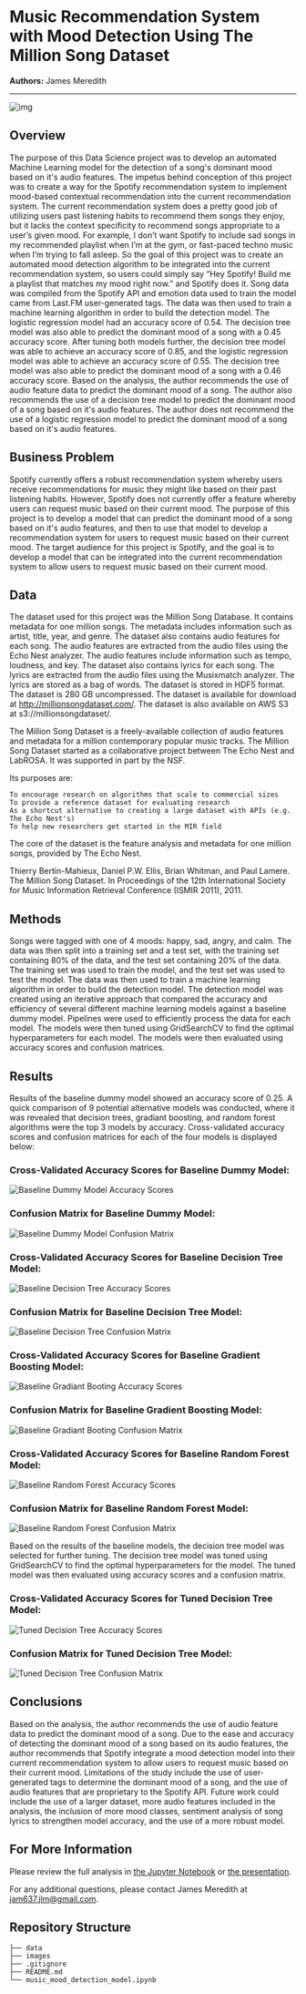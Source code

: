# Music Recommendation System with Mood Detection Using The Million Song Dataset

**Authors:** James Meredith
***

![img](./images/sara-kurfess-wXU9yeANElg-unsplash.jpg)

## Overview

The purpose of this Data Science project was to develop an automated Machine Learning model for the detection of a song's dominant mood based on it's audio features. The impetus behind conception of this project was to create a way for the Spotify recommendation system to implement mood-based contextual recommendation into the current recommendation system. The current recommendation system does a pretty good job of utilizing users past listening habits to recommend them songs they enjoy, but it lacks the context specificity to recommend songs appropriate to a user’s given mood. For example, I don’t want Spotify to include sad songs in my recommended playlist when I’m at the gym, or fast-paced techno music when I’m trying to fall asleep. So the goal of this project was to create an automated mood detection algorithm to be integrated into the current recommendation system, so users could simply say “Hey Spotify! Build me a playlist that matches my mood right now.” and Spotify does it. Song data was compiled from the Spotify API and emotion data used to train the model came from Last.FM user-generated tags. The data was then used to train a machine learning algorithm in order to build the detection model.  The logistic regression model had an accuracy score of 0.54. The decision tree model was also able to predict the dominant mood of a song with a 0.45 accuracy score. After tuning both models further, the decision tree model was able to achieve an accuracy score of 0.85, and the logistic regression model was able to achieve an accuracy score of 0.55. The decision tree model was also able to predict the dominant mood of a song with a 0.46 accuracy score. Based on the analysis, the author recommends the use of audio feature data to predict the dominant mood of a song. The author also recommends the use of a decision tree model to predict the dominant mood of a song based on it's audio features. The author does not recommend the use of a logistic regression model to predict the dominant mood of a song based on it's audio features.

## Business Problem

Spotify currently offers a robust recommendation system whereby users receive recommendations for music they might like based on their past listening habits. However, Spotify does not currently offer a feature whereby users can request music based on their current mood. The purpose of this project is to develop a model that can predict the dominant mood of a song based on it's audio features, and then to use that model to develop a recommendation system for users to request music based on their current mood. The target audience for this project is Spotify, and the goal is to develop a model that can be integrated into the current recommendation system to allow users to request music based on their current mood.

## Data

The dataset used for this project was the Million Song Database. It contains metadata for one million songs. The metadata includes information such as artist, title, year, and genre. The dataset also contains audio features for each song. The audio features are extracted from the audio files using the Echo Nest analyzer. The audio features include information such as tempo, loudness, and key. The dataset also contains lyrics for each song. The lyrics are extracted from the audio files using the Musixmatch analyzer. The lyrics are stored as a bag of words. The dataset is stored in HDF5 format. The dataset is 280 GB uncompressed. The dataset is available for download at http://millionsongdataset.com/. The dataset is also available on AWS S3 at s3://millionsongdataset/. 

The Million Song Dataset is a freely-available collection of audio features and metadata for a million contemporary popular music tracks. The Million Song Dataset started as a collaborative project between The Echo Nest and LabROSA. It was supported in part by the NSF. 

Its purposes are:

    To encourage research on algorithms that scale to commercial sizes
    To provide a reference dataset for evaluating research
    As a shortcut alternative to creating a large dataset with APIs (e.g. The Echo Nest's)
    To help new researchers get started in the MIR field

The core of the dataset is the feature analysis and metadata for one million songs, provided by The Echo Nest. 

Thierry Bertin-Mahieux, Daniel P.W. Ellis, Brian Whitman, and Paul Lamere. 
The Million Song Dataset. In Proceedings of the 12th International Society
for Music Information Retrieval Conference (ISMIR 2011), 2011.

## Methods

Songs were tagged with one of 4 moods: happy, sad, angry, and calm. The data was then split into a training set and a test set, with the training set containing 80% of the data, and the test set containing 20% of the data. The training set was used to train the model, and the test set was used to test the model. The data was then used to train a machine learning algorithm in order to build the detection model. The detection model was created using an iterative approach that compared the accuracy and efficiency of several different machine learning models against a baseline dummy model. Pipelines were used to efficiently process the data for each model. The models were then tuned using GridSearchCV to find the optimal hyperparameters for each model. The models were then evaluated using accuracy scores and confusion matrices.

## Results

Results of the baseline dummy model showed an accuracy score of 0.25. A quick comparison of 9 potential alternative models was conducted, where it was revealed that decision trees, gradiant boosting, and random forest algorithms were the top 3 models by accuracy. Cross-validated accuracy scores and confusion matrices for each of the four models is displayed below:

### Cross-Validated Accuracy Scores for Baseline Dummy Model:
![Baseline Dummy Model Accuracy Scores](./images/dummy_model_cv_results.png)

### Confusion Matrix for Baseline Dummy Model:
![Baseline Dummy Model Confusion Matrix](./images/baseline_dummy_cm.png)

### Cross-Validated Accuracy Scores for Baseline Decision Tree Model:
![Baseline Decision Tree Accuracy Scores](./images/baseline_dt_cv_results.png)

### Confusion Matrix for Baseline Decision Tree Model:
![Baseline Decision Tree Confusion Matrix](./images/baseline_dt_cm.png)

### Cross-Validated Accuracy Scores for Baseline Gradient Boosting Model:
![Baseline Gradiant Booting Accuracy Scores](./images/baseline_gb_cv_results.png)

### Confusion Matrix for Baseline Gradient Boosting Model:
![Baseline Gradiant Booting Confusion Matrix](./images/baseline_dt_cm.png)

### Cross-Validated Accuracy Scores for Baseline Random Forest Model:
![Baseline Random Forest Accuracy Scores](./images/baseline_rf_cv_results.png)

### Confusion Matrix for Baseline Random Forest Model:
![Baseline Random Forest Confusion Matrix](./images/baseline_rf_cm.png)

Based on the results of the baseline models, the decision tree model was selected for further tuning. The decision tree model was tuned using GridSearchCV to find the optimal hyperparameters for the model. The tuned model was then evaluated using accuracy scores and a confusion matrix.

### Cross-Validated Accuracy Scores for Tuned Decision Tree Model:
![Tuned Decision Tree Accuracy Scores](./images/tuned_rf_cv_results.png)

### Confusion Matrix for Tuned Decision Tree Model:
![Tuned Decision Tree Confusion Matrix](./images/tuned_rf_cm.png)

## Conclusions

Based on the analysis, the author recommends the use of audio feature data to predict the dominant mood of a song. Due to the ease and accuracy of detecting the dominant mood of a song based on its audio features, the author recommends that Spotify integrate a mood detection model into their current recommendation system to allow users to request music based on their current mood. Limitations of the study include the use of user-generated tags to determine the dominant mood of a song, and the use of audio features that are proprietary to the Spotify API. Future work could include the use of a larger dataset, more audio features included in the analysis, the inclusion of more mood classes, sentiment analysis of song lyrics to strengthen model accuracy, and the use of a more robust model.

## For More Information

Please review the full analysis in [the Jupyter Notebook](./music_mood_detection_model.ipynb) or [the presentation](./presentation.pdf).

For any additional questions, please contact James Meredith at <jam637.jlm@gmail.com>.

## Repository Structure

```
├── data
├── images
├── .gitignore
├── README.md
└── music_mood_detection_model.ipynb
```